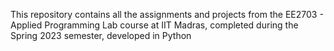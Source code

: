 This repository contains all the assignments and projects from the EE2703 - Applied Programming Lab course at IIT Madras, completed during the Spring 2023 semester, developed in Python
